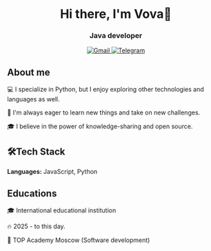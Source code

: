 <div id="header" align="center">
<h1>Hi there, I'm Vova👋</h1>
<h3>Java developer</h3>
<a href="linkedin-url">
<img src="https://img.shields.io/badge/Gmail-D14836?logo=gmail&logoColor=white" alt="Gmail"/>
  <img src="https://img.shields.io/badge/Telegram-2CA5E0?logo=telegram&logoColor=white" alt="Telegram"/>
</a>
</div>
  
<h2>About me</h2>

💻 I specialize in Python, but I enjoy exploring other technologies and languages as well.

🚀 I'm always eager to learn new things and take on new challenges.

🎓 I believe in the power of knowledge-sharing and open source.

##

<h2>🛠️Tech Stack</h2>

**Languages:** JavaScript, Python


##

<h2>Educations</h2>

🎓 International educational institution

🔥 2025 - to this day.

📕 TOP Academy Moscow (Software development) 
